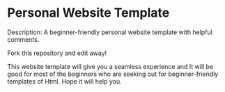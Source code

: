 # Personal Website Template

Description: A beginner-friendly personal website template with helpful comments.

Fork this repository and edit away!

This website template will give you a seamless experience and It will be good for most of the beginners who are seeking out for beginner-friendly templates of Html.
Hope it will help you.


